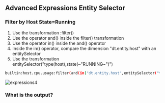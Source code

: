 ## Advanced Expressions Entity Selector

### Filter by Host State=Running
1. Use the transformation :filter()
2. Use the operator and() inside the filter() transformation
3. Use the operator in() inside the and() operator
4. Inside the in() operator, compare the dimension "dt.entity.host" with an entitySelector
5. Use the transformation entitySelector("type(host),state(~"RUNNING~")")

```bash
builtin:host.cpu.usage:filter(and(in("dt.entity.host",entitySelector("type(host),state(~"RUNNING~")")))):splitBy("dt.entity.host"):avg:sort(value(avg,descending)):limit(10)
```

![expressions4](../../assets/images/expressions4.png)

### What is the output?
